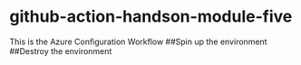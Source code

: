 # github-action-handson-module-five
This is the Azure Configuration Workflow
##Spin up the environment
##Destroy the environment
